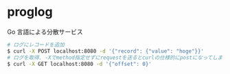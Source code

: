 # proglog

Go 言語による分散サービス

```zsh
# ログにレコードを追加
$ curl -X POST localhost:8080 -d '{"record": {"value": "hoge"}}'
# ログを取得. -Xでmethod指定せずにrequestを送るとcurlの仕様的にpostになってしまうので注意（-dをつけてbodyを入れるとそうなる）
$ curl -X GET localhost:8080 -d '{"offset": 0}'
```
